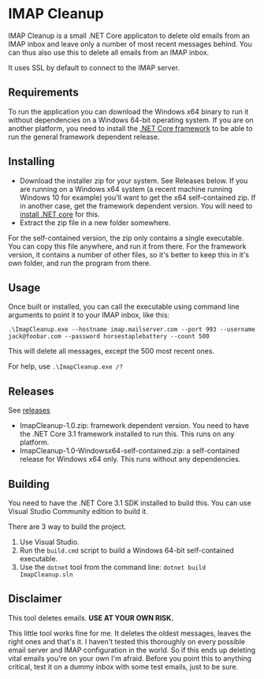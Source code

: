 ﻿# IMAP Cleanup

IMAP Cleanup is a small .NET Core applicaton to delete old emails from an IMAP inbox and leave only a number of most recent messages behind.
You can thus also use this to delete all emails from an IMAP inbox.

It uses SSL by default to connect to the IMAP server. 

## Requirements

To run the application you can download the Windows x64 binary to run it without dependencies on a Windows 64-bit operating system.
If you are on another platform, you need to install the [.NET Core framework](https://dotnet.microsoft.com/download) to be able to run the general framework dependent release.

## Installing

- Download the installer zip for your system. See Releases below. If you are running on a Windows x64 system (a recent machine running Windows 10 for example) you'll want to get the x64 self-contained zip. If in another case, get the framework dependent version. You will need to [install .NET core](https://dotnet.microsoft.com/download) for this.
- Extract the zip file in a new folder somewhere.

For the self-contained version, the zip only contains a single executable. You can copy this file anywhere, and run it from there.
For the framework version, it contains a number of other files, so it's better to keep this in it's own folder, and run the program from there.

## Usage

Once built or installed, you can call the executable using command line arguments to point it to your IMAP inbox, like this:

	.\ImapCleanup.exe --hostname imap.mailserver.com --port 993 --username jack@foobar.com --password horsestaplebattery --count 500

This will delete all messages, except the 500 most recent ones.

For help, use `.\ImapCleanup.exe /?`

## Releases

See [releases](https://github.com/n3wjack/ImapCleanup/releases)

- ImapCleanup-1.0.zip: framework dependent version. You need to have the .NET Core 3.1 framework installed to run this. This runs on any platform.
- ImapCleanup-1.0-Windowsx64-self-contained.zip: a self-contained release for Windows x64 only. This runs without any dependencies.

## Building

You need to have the .NET Core 3.1 SDK installed to build this. You can use Visual Studio Community edition to build it.

There are 3 way to build the project.

1. Use Visual Studio.
2. Run the `build.cmd` script to build a Windows 64-bit self-contained executable.
3. Use the `dotnet` tool from the command line: `dotnet build ImapCleanup.sln`

## Disclaimer

This tool deletes emails. **USE AT YOUR OWN RISK.**

This little tool works fine for me. It deletes the oldest messages, leaves the right ones and that's it.
I haven't tested this thoroughly on every possible email server and IMAP configuration in the world. So if this ends up deleting vital emails you're on your own I'm afraid.
Before you point this to anything critical, test it on a dummy inbox with some test emails, just to be sure. 


